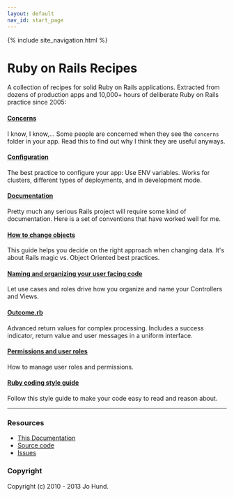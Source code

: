 ```yaml
---
layout: default
nav_id: start_page
---
```


<div class="page-header">
  {% include site_navigation.html %}
  <h1>Ruby on Rails Recipes</h1>
</div>

A collection of recipes for solid Ruby on Rails applications. Extracted from
dozens of production apps and 10,000+ hours of deliberate Ruby on Rails practice
since 2005:


#### [Concerns](pages/concerns.html)

I know, I know,... Some people are concerned when they see the `concerns` folder
in your app. Read this to find out why I think they are useful anyways.


#### [Configuration](pages/configuration.html)

The best practice to configure your app: Use ENV variables. Works for clusters,
different types of deployments, and in development mode.


#### [Documentation](pages/documentation.html)

Pretty much any serious Rails project will require some kind of documentation.
Here is a set of conventions that have worked well for me.


#### [How to change objects](pages/how_to_change_objects.html)

This guide helps you decide on the right approach when changing data. It's about
Rails magic vs. Object Oriented best practices.


#### [Naming and organizing your user facing code](pages/naming_and_organizing_your_user_facing_code.html)

Let use cases and roles drive how you organize and name your Controllers and Views.


#### [Outcome.rb](pages/outcome.html)

Advanced return values for complex processing. Includes a success indicator,
return value and user messages in a uniform interface.


#### [Permissions and user roles](pages/permissions_and_user_roles.html)

How to manage user roles and permissions.


#### [Ruby coding style guide](pages/ruby_coding_style_guide.html)

Follow this style guide to make your code easy to read and reason about.

<hr/>

<div class="row">
  <div class="span5">
    <h3>Resources</h3>
    <ul>
      <li><a href="http://rails-recipes.clearcove.ca">This Documentation</a>
      <li><a href="https://github.com/jhund/rails-recipes">Source code</a>
      <li><a href="https://github.com/jhund/rails-recipes/issues">Issues</a>
    </ul>
  </div>

  <div class="span5">
    <h3>Copyright</h3>
    Copyright (c) 2010 - 2013 Jo Hund.
  </div>
</div>
